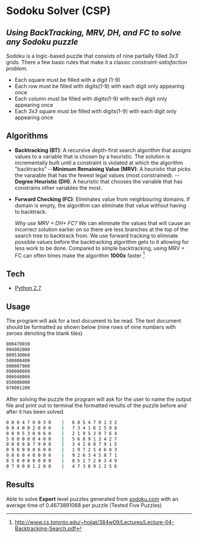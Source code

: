 # Sodoku Solver (CSP)
## _Using BackTracking, MRV, DH, and FC to solve any Sodoku puzzle_


Sodoku is a logic-based puzzle that consists of nine partially filled _3x3_ grids. There a few basic rules that make it a classic _constraint-satisfaction problem_.

- Each square must be filled with a digit (1-9)
- Each row must be filled with digits(1-9) with each digit only appearing once
- Each column must be filled with digits(1-9) with each digit only appearing once
- Each _3x3_ square must be filled with digits(1-9) with each digit only appearing once

## Algorithms

- **Backtracking (BT)**: A recursive depth-first search algorithm that assigns values to a variable that is chosen by a heuristic. The solution is incrementally built until a constraint is violated at which the algorithm "backtracks"
    --**Minimum Remaining Value (MRV)**: A heuristic that picks the varaiable that has the fewest legal values (most constrained). 
    --**Degree Heuristic (DH)**: A heuristic that chooses the variable that has constrains other variables the most. 
- **Forward Checking (FC)**: Eliminates value from neighbouring domains. If domain is empty, the algorithm can eliminate that value without having to backtrack.

    _Why use MRV + DH+ FC?_
    We can eliminate the values that will cause an incorrect solution earlier on so there are less branches at the top of the search tree to backtrack from. We use forward tracking to elimnate possible values before the backtracking algorithm gets to it allowing for less work to be done. Compared to simple backtracking, using MRV + FC can often times make the algorithm **1000x** faster [^1]

## Tech

- [Python 2.7] 

## Usage

The program will ask for a text document to be read. The text document should be formatted as shown below (nine rows of nine numbers with zeroes denoting the blank tiles)
```sh
000470030
004002000
009530060
500000400
000087900
090000600
006040000
850000000
070001200
```

After solving the puzzle the program will ask for the user to name the output file and print out to terminal the formatted results of the puzzle before and after it has been solved.

```sh
0 0 0 4 7 0 0 3 0    |   6 8 5 4 7 9 1 3 2 
0 0 4 0 0 2 0 0 0    |   7 3 4 1 6 2 5 9 8 
0 0 9 5 3 0 0 6 0    |   2 1 9 5 3 8 7 6 4 
5 0 0 0 0 0 4 0 0    |   5 6 8 9 1 3 4 2 7 
0 0 0 0 8 7 9 0 0    |   3 4 2 6 8 7 9 1 5 
0 9 0 0 0 0 6 0 0    |   1 9 7 2 5 4 6 8 3 
0 0 6 0 4 0 0 0 0    |   9 2 6 3 4 5 8 7 1 
8 5 0 0 0 0 0 0 0    |   8 5 1 7 2 6 3 4 9 
0 7 0 0 0 1 2 0 0    |   4 7 3 8 9 1 2 5 6 
```
## Results

Able to solve **Expert** level puzzles generated from [sodoku.com] with an average time of 0.4673891068 per puzzle (Tested Five Puzzles)


[^1]: http://www.cs.toronto.edu/~hojjat/384w09/Lectures/Lecture-04-Backtracking-Search.pdf

[sodoku.com]: https://sudoku.com/expert/

[Python 2.7]: <https://www.python.org/download/releases/2.7/>
   
